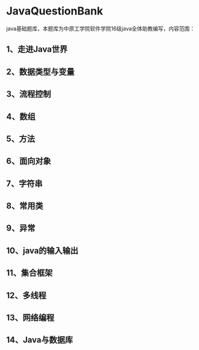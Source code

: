 # JavaQuestionBank

java基础题库，本题库为中原工学院软件学院16级java全体助教编写，内容范围：

## 1、走进Java世界

## 2、数据类型与变量
## 3、流程控制
## 4、数组
## 5、方法
## 6、面向对象
## 7、字符串
## 8、常用类
## 9、异常
## 10、java的输入输出
## 11、集合框架
## 12、多线程
## 13、网络编程
## 14、Java与数据库
